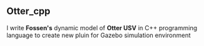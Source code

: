 ## Otter_cpp
I write **Fossen's** dynamic model of **Otter USV** in C++ programming language to create new pluin for Gazebo simulation environment 
